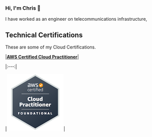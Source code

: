 ### Hi, I'm Chris 👋

I have worked as an engineer on telecommunications infrastructure, 

<!--
**rickardc/rickardc** is a ✨ _special_ ✨ repository because its `README.md` (this file) appears on your GitHub profile.

Here are some ideas to get you started:

- 🔭 I’m currently working on ...
- 🌱 I’m currently learning ...
- 👯 I’m looking to collaborate on ...
- 🤔 I’m looking for help with ...
- 💬 Ask me about ...
- 📫 How to reach me: ...
- 😄 Pronouns: ...
- ⚡ Fun fact: ...
-->

## Technical Certifications

These are some of my Cloud Certifications.
<!--top row-->
|[**AWS Certified Cloud Practitioner**](https://www.credly.com/badges/b7232518-e858-4961-81fc-32be8077ccb9/public_url)|

<!-- -->
|:---:|

<!--bottom row-->
|![ASW-CCP](https://github.com/rickardc/rickardc/blob/main/assets/aws-certified-cloud-practitioner.png)|
